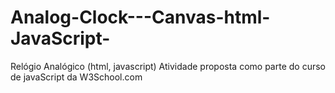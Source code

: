 # Analog-Clock---Canvas-html-JavaScript-
Relógio Analógico (html, javascript)
Atividade proposta como parte do curso de javaScript da W3School.com
